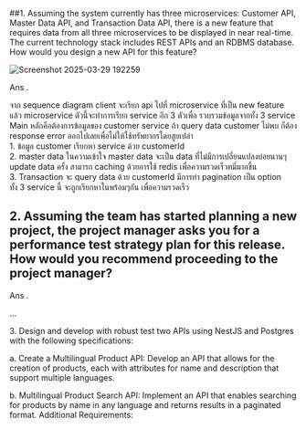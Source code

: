 
##1. Assuming the system currently has three microservices: Customer API, Master Data API, and Transaction Data API, there is a new feature that requires data from all three microservices to be displayed in near real-time. The current technology stack includes REST APIs and an RDBMS database. How would you design a new API for this feature? 


![Screenshot 2025-03-29 192259](https://github.com/user-attachments/assets/ca9ef4ce-22eb-43fc-9b02-4823cd9f4ff2) 

<p> Ans .</p>
<p>
จาก sequence diagram  client จะเรียก api ไปที่ microservice ที่เป็น new feature แล้ว microservice ตัวนี้จะทำการเรียก service อีก 3 ตัวเพื่อ รวบรวมข้อมูลจากทั้ง 3 service 
Main หลักคือต้องการข้อมูลของ customer service ถ้า query data customer ไม่พบ ก็ต้อง response error ออกไปเลยเพื่อไม่ให้ใช้ทรัพยากรโดยสูยเปล่า <br />
1. ข้อมูล customer เรียกหา service ด้วย customerId <br />
2. master data  ในความเข้าใจ master data จะเป็น data ที่ไม่มีการเปลี่ยนแปลงบ่อยนานๆ update data ครั้ง สามารถ caching ด้วยการใช้ redis เพื่อความรวดเร็วทมี่มากขึ้น<br />
3. Transaction จะ query data ด้วย customerId มีการทำ pagination เป็น option <br />
ทั้ง 3 service นี้ จะถูกเรียกหาในพร้อมๆกัน เพื่อความรวดเร็ว
</p>


## 2. Assuming the team has started planning a new project, the project manager asks you for a performance test strategy plan for this release. How would you recommend proceeding to the project manager? 


<p> Ans .</p>
<p>
...
</p>


<p>
3. Design and develop with robust test two APIs using NestJS and Postgres with the following specifications: 

a. Create a Multilingual Product API: Develop an API that allows for the creation of products, each with attributes for name and description that support multiple languages.

b. Multilingual Product Search API: Implement an API that enables searching for products by name in any language and returns results in a paginated format. 
Additional Requirements: 

</p>

